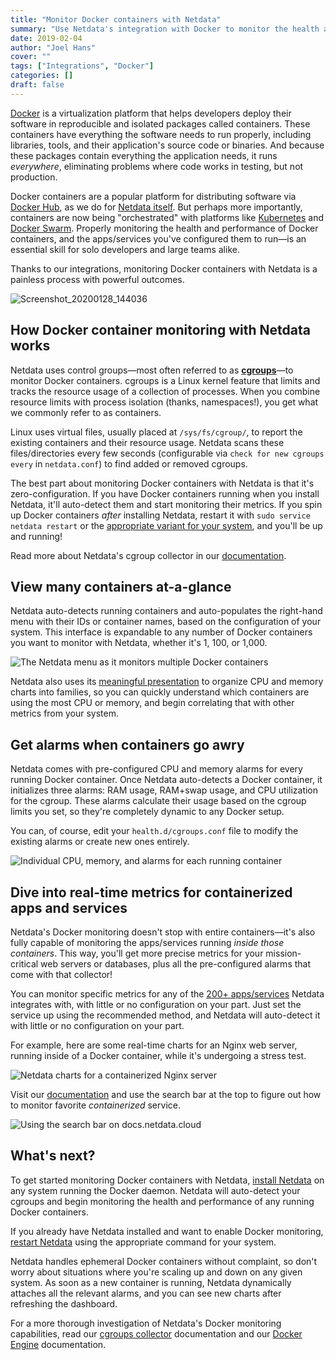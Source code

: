 ```yaml
---
title: "Monitor Docker containers with Netdata" 
summary: "Use Netdata's integration with Docker to monitor the health and performance of your Docker containers in real-time."
date: 2019-02-04
author: "Joel Hans" 
cover: ""
tags: ["Integrations", "Docker"] 
categories: [] 
draft: false
---
```


[Docker](https://www.docker.com/) is a virtualization platform that helps developers deploy their software in
reproducible and isolated packages called containers. These containers have everything the software needs to run
properly, including libraries, tools, and their application's source code or binaries. And because these packages
contain everything the application needs, it runs _everywhere_, eliminating problems where code works in testing, but
not production.

Docker containers are a popular platform for distributing software via [Docker Hub](https://hub.docker.com), as we do
for [Netdata itself](https://hub.docker.com/r/netdata/netdata). But perhaps more importantly, containers are now being
"orchestrated" with platforms like [Kubernetes](https://kubernetes.io/) and [Docker
Swarm](https://docs.docker.com/engine/swarm/). Properly monitoring the health and performance of Docker containers, and
the apps/services you've configured them to run—is an essential skill for solo developers and large teams alike.

Thanks to our integrations, monitoring Docker containers with Netdata is a painless process with powerful outcomes.

![Screenshot_20200128_144036](https://user-images.githubusercontent.com/1153921/73307848-48e81000-41dc-11ea-8480-8388d5c095ca.png)

## How Docker container monitoring with Netdata works

Netdata uses control groups—most often referred to as
**[cgroups](http://man7.org/linux/man-pages/man7/cgroups.7.html)**—to monitor Docker containers. cgroups is a Linux
kernel feature that limits and tracks the resource usage of a collection of processes. When you combine resource limits
with process isolation (thanks, namespaces!), you get what we commonly refer to as containers.

Linux uses virtual files, usually placed at `/sys/fs/cgroup/`, to report the existing containers and their resource
usage. Netdata scans these files/directories every few seconds (configurable via `check for new cgroups every` in
`netdata.conf`) to find added or removed cgroups.

The best part about monitoring Docker containers with Netdata is that it's zero-configuration. If you have Docker
containers running when you install Netdata, it'll auto-detect them and start monitoring their metrics. If you spin up
Docker containers _after_ installing Netdata, restart it with `sudo service netdata restart` or the [appropriate variant
for your system](https://docs.netdata.cloud/docs/getting-started/#start-stop-and-restart-netdata), and you'll be up and
running!

Read more about Netdata's cgroup collector in our
[documentation](https://docs.netdata.cloud/collectors/cgroups.plugin/).

## View many containers at-a-glance

Netdata auto-detects running containers and auto-populates the right-hand menu with their IDs or container names, based
on the configuration of your system. This interface is expandable to any number of Docker containers you want to monitor
with Netdata, whether it's 1, 100, or 1,000.

![The Netdata menu as it monitors multiple Docker
containers](https://user-images.githubusercontent.com/1153921/73222300-27295300-4120-11ea-8f1e-87cc7b8b08fa.png)

Netdata also uses its [meaningful presentation](https://docs.netdata.cloud/docs/why-netdata/meaningful-presentation/) to
organize CPU and memory charts into families, so you can quickly understand which containers are using the most CPU or
memory, and begin correlating that with other metrics from your system.

## Get alarms when containers go awry

Netdata comes with pre-configured CPU and memory alarms for every running Docker container. Once Netdata auto-detects a
Docker container, it initializes three alarms: RAM usage, RAM+swap usage, and CPU utilization for the cgroup. These
alarms calculate their usage based on the cgroup limits you set, so they're completely dynamic to any Docker setup.

You can, of course, edit your `health.d/cgroups.conf` file to modify the existing alarms or create new ones entirely.

![Individual CPU, memory, and alarms for each running
container](https://user-images.githubusercontent.com/1153921/73206909-11f0fc00-4101-11ea-9b9b-66fb7c9f9caf.png)

## Dive into real-time metrics for containerized apps and services

Netdata's Docker monitoring doesn't stop with entire containers—it's also fully capable of monitoring the apps/services
running _inside those containers_. This way, you'll get more precise metrics for your mission-critical web servers or
databases, plus all the pre-configured alarms that come with that collector!

You can monitor specific metrics for any of the [200+
apps/services](https://docs.netdata.cloud/docs/add-more-charts-to-netdata/) Netdata integrates with, with little or no
configuration on your part. Just set the service up using the recommended method, and Netdata will auto-detect it with
little or no configuration on your part.

For example, here are some real-time charts for an Nginx web server, running inside of a Docker container, while it's
undergoing a stress test.

![Netdata charts for a containerized Nginx
server](https://user-images.githubusercontent.com/1153921/73222673-0c0b1300-4121-11ea-9ff2-aaa654519e71.png)

Visit our [documentation](https://docs.netdata.cloud/) and use the search bar at the top to figure out how to monitor
favorite _containerized_ service.

![Using the search bar on
docs.netdata.cloud](https://user-images.githubusercontent.com/1153921/73279550-90ee3f00-41aa-11ea-9271-9d70b130cecd.gif)

## What's next?

To get started monitoring Docker containers with Netdata, [install
Netdata](https://docs.netdata.cloud/packaging/installer/) on any system running the Docker daemon. Netdata will
auto-detect your cgroups and begin monitoring the health and performance of any running Docker containers.

If you already have Netdata installed and want to enable Docker monitoring, [restart
Netdata](https://docs.netdata.cloud/docs/getting-started/#start-stop-and-restart-netdata) using the appropriate command
for your system.

Netdata handles ephemeral Docker containers without complaint, so don't worry about situations where you're scaling up
and down on any given system. As soon as a new container is running, Netdata dynamically attaches all the relevant
alarms, and you can see new charts after refreshing the dashboard.

For a more thorough investigation of Netdata's Docker monitoring capabilities, read our [cgroups
collector](https://docs.netdata.cloud/collectors/cgroups.plugin/) documentation and our [Docker
Engine](https://docs.netdata.cloud/collectors/go.d.plugin/modules/docker_engine/) documentation.
